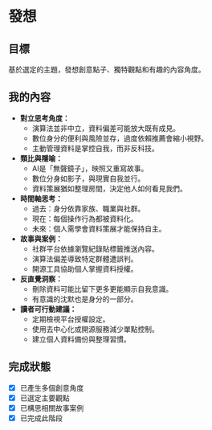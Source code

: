 # 發想

## 目標
基於選定的主題，發想創意點子、獨特觀點和有趣的內容角度。

## 我的內容
- **對立思考角度：**
  - 演算法並非中立，資料偏差可能放大既有成見。
  - 數位身分的便利與風險並存，過度依賴推薦會縮小視野。
  - 主動管理資料是掌控自我，而非反科技。
- **類比與隱喻：**
  - AI是「無聲鏡子」，映照又重寫故事。
  - 數位分身如影子，與現實自我並行。
  - 資料策展猶如整理房間，決定他人如何看見我們。
- **時間軸思考：**
  - 過去：身分依靠家族、職業與社群。
  - 現在：每個操作行為都被資料化。
  - 未來：個人需學會資料策展才能保持自主。
- **故事與案例：**
  - 社群平台依據瀏覽紀錄貼標籤推送內容。
  - 演算法偏差導致特定群體遭誤判。
  - 開源工具協助個人掌握資料授權。
- **反直覺洞察：**
  - 刪除資料可能比留下更多更能顯示自我意識。
  - 有意識的沈默也是身分的一部分。
- **讀者可行動建議：**
  - 定期檢視平台授權設定。
  - 使用去中心化或開源服務減少單點控制。
  - 建立個人資料備份與整理習慣。

## 完成狀態
- [x] 已產生多個創意角度
- [x] 已選定主要觀點
- [x] 已構思相關故事案例
- [x] 已完成此階段
